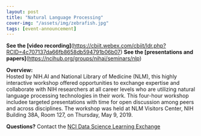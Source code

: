 ```yaml
---
layout: post
title: "Natural Language Processing"
cover-img: "/assets/img/zebrafish.jpg"
tags: [event-announcement]
---
```


**See the [video recording]**(https://cbiit.webex.com/cbiit/ldr.php?RCID=4c707137da66fb8658db594791b06b07)
**See the [presentations and papers]**(https://ncihub.org/groups/nihai/seminars/nlp)

**Overview:**  
Hosted by NIH.AI and National Library of Medicine (NLM), this highly interactive workshop offered opportunities to exchange expertise and collaborate with NIH researchers at all career levels who are utilizing natural language processing technologies in their work. This four-hour workshop includee targeted presentations with time for open discussion among peers and across disciplines. The workshop was held at NLM Visitors Center, NIH Building 38A, Room 127, on Thursday, May 9, 2019.

**Questions?** Contact the [NCI Data Science Learning Exchange](mailto:NCIDataScienceLearningExchange@mail.nih.gov)
